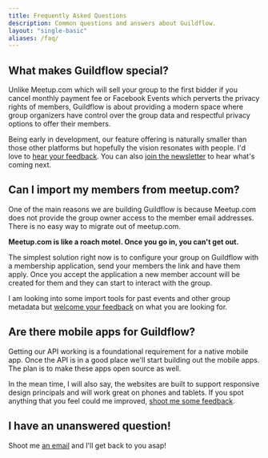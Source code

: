```yaml
---
title: Frequently Asked Questions
description: Common questions and answers about Guildflow.
layout: "single-basic"
aliases: /faq/
---
```


## What makes Guildflow special?

Unlike Meetup.com which will sell your group to the first bidder if you cancel monthly payment fee or Facebook Events which perverts the privacy rights of members, Guildflow is about providing a modern space where group organizers have control over the group data and respectful privacy options to offer their members.

Being early in development, our feature offering is naturally smaller than those other platforms but hopefully the vision resonates with people. I'd love to [hear your feedback](/contact). You can also [join the newsletter](/newsletter) to hear what's coming next.

## Can I import my members from meetup.com?

One of the main reasons we are building Guildflow is because Meetup.com does not provide the group owner access to the member email addresses. There is no easy way to migrate out of meetup.com. 

**Meetup.com is like a roach motel. Once you go in, you can't get out.**

The simplest solution right now is to configure your group on Guildflow with a membership application, send your members the link and have them apply. Once you accept the application a new member account will be created for them and they can start to interact with the group.

I am looking into some import tools for past events and other group metadata but [welcome your feedback](/contact) on what you are looking for.

## Are there mobile apps for Guildflow?

Getting our API working is a foundational requirement for a native mobile app. Once the API is in a good place we'll start building out the mobile apps. The plan is to make these apps open source as well.

In the mean time, I will also say, the websites are built to support responsive design principals and will work great on phones and tablets. If you spot anything that you feel could me improved, [shoot me some feedback](/contact).

## I have an unanswered question!

Shoot me [an email](/contact) and I'll get back to you asap!
